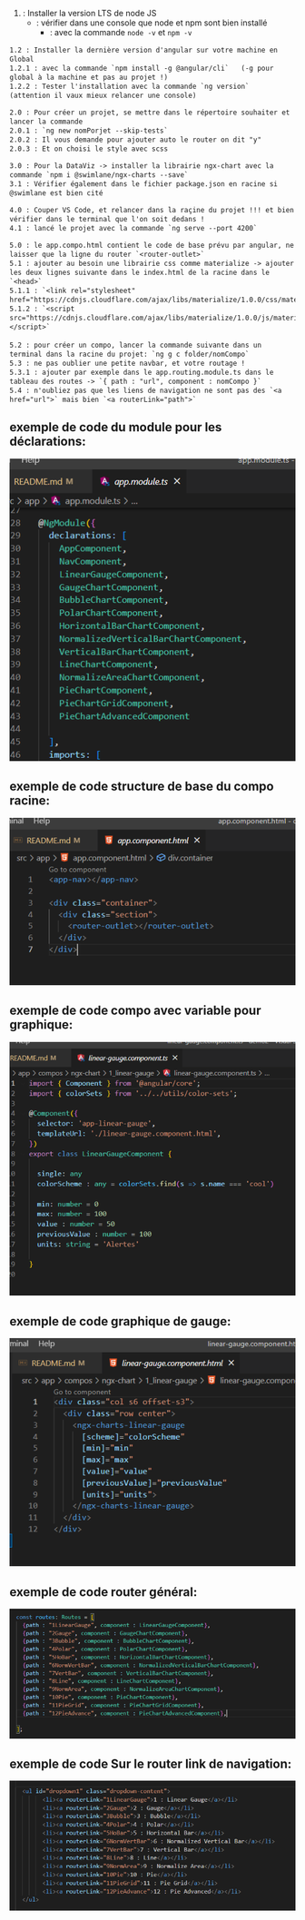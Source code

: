 
1. : Installer la version LTS de node JS
    - : vérifier dans une console que node et npm sont bien installé
        - : avec la commande `node -v` et `npm -v`



```
1.2 : Installer la dernière version d'angular sur votre machine en Global
1.2.1 : avec la commande `npm install -g @angular/cli`   (-g pour global à la machine et pas au projet !)
1.2.2 : Tester l'installation avec la commande `ng version`    (attention il vaux mieux relancer une console)
```


```
2.0 : Pour créer un projet, se mettre dans le répertoire souhaiter et lancer la commande
2.0.1 : `ng new nomPorjet --skip-tests`
2.0.2 : Il vous demande pour ajouter auto le router on dit "y"
2.0.3 : Et on choisi le style avec scss
```


```
3.0 : Pour la DataViz -> installer la librairie ngx-chart avec la commande `npm i @swimlane/ngx-charts --save`
3.1 : Vérifier également dans le fichier package.json en racine si @swimlane est bien cité
```


```
4.0 : Couper VS Code, et relancer dans la raçine du projet !!! et bien vérifier dans le terminal que l'on soit dedans !
4.1 : lancé le projet avec la commande `ng serve --port 4200`
```


```
5.0 : le app.compo.html contient le code de base prévu par angular, ne laisser que la ligne du router `<router-outlet>`
5.1 : ajouter au besoin une librairie css comme materialize -> ajouter les deux lignes suivante dans le index.html de la racine dans le `<head>`
5.1.1 : `<link rel="stylesheet" href="https://cdnjs.cloudflare.com/ajax/libs/materialize/1.0.0/css/materialize.min.css">`
5.1.2 : `<script src="https://cdnjs.cloudflare.com/ajax/libs/materialize/1.0.0/js/materialize.min.js"></script>`

5.2 : pour créer un compo, lancer la commande suivante dans un terminal dans la racine du projet: `ng g c folder/nomCompo`
5.3 : ne pas oublier une petite navbar, et votre routage ! 
5.3.1 : ajouter par exemple dans le app.routing.module.ts dans le tableau des routes -> `{ path : "url", component : nomCompo }`
5.4 : n'oubliez pas que les liens de navigation ne sont pas des `<a href="url">` mais bien `<a routerLink="path">`
```


## exemple de code du module pour les déclarations:

![This is an image](./src/assets/app.module.PNG)

## exemple de code structure de base du compo racine:

![This is an image](./src/assets/app.compo.PNG)

## exemple de code compo avec variable pour graphique:

![This is an image](./src/assets/compo.PNG)

## exemple de code graphique de gauge:

![This is an image](./src/assets/gauge.PNG)

## exemple de code router général:

![This is an image](./src/assets/router.PNG)

## exemple de code Sur le router link de navigation:

![This is an image](./src/assets/routerlink.PNG)

